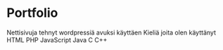 # Portfolio
Nettisivuja tehnyt wordpressiä avuksi käyttäen
Kieliä joita olen käyttänyt
HTML
PHP
JavaScript
Java
C
C++

